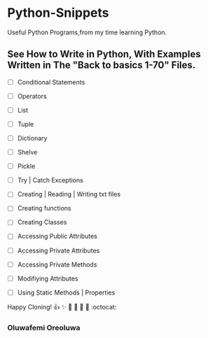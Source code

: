 # Python-Snippets
Useful Python Programs,from my time learning Python. 

## See How to Write in Python, With Examples Written in The "Back to basics 1-70" Files.
- [ ] Conditional Statements
- [ ] Operators
- [ ] List
- [ ] Tuple
- [ ] Dictionary
- [ ] Shelve
- [ ] Pickle
- [ ] Try | Catch Exceptions
- [ ] Creating | Reading | Writing txt files
- [ ] Creating functions
- [ ] Creating Classes
- [ ] Accessing Public Attributes
- [ ] Accessing Private Attributes
- [ ] Accessing Private Methods
- [ ] Modifiying Attributes
- [ ] Using Static Methods | Properties






Happy Cloning!
:+1: :sparkles: :camel: :tada: 
:rocket: :metal: :octocat: 
### Oluwafemi Oreoluwa
